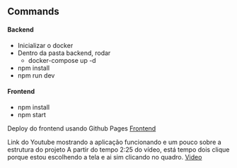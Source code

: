 ## Commands

#### Backend

-  Inicializar o docker
-  Dentro da pasta backend, rodar
   -   docker-compose up -d
-  npm install
-  npm run dev

#### Frontend

-  npm install
-  npm start

Deploy do frontend usando Github Pages
[Frontend](https://ganovais.github.io/battleship/#!/login)

Link do Youtube mostrando a aplicação funcionando e um pouco sobre a estrutura do projeto
A partir do tempo 2:25 do vídeo, está tempo dois clique porque estou escolhendo a tela e ai sim clicando no quadro.
[Video](https://youtu.be/EO3oqP4eKeg)
